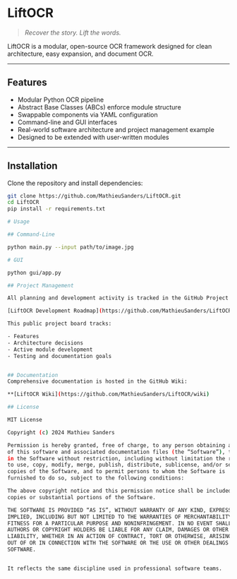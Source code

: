 # LiftOCR

> *Recover the story. Lift the words.*

LiftOCR is a modular, open-source OCR framework designed for clean architecture, easy expansion, and document OCR.

---

## Features

- Modular Python OCR pipeline
- Abstract Base Classes (ABCs) enforce module structure
- Swappable components via YAML configuration
- Command-line and GUI interfaces
- Real-world software architecture and project management example
- Designed to be extended with user-written modules

---

## Installation

Clone the repository and install dependencies:

```bash
git clone https://github.com/MathieuSanders/LiftOCR.git
cd LiftOCR
pip install -r requirements.txt

# Usage

## Command-Line

python main.py --input path/to/image.jpg

# GUI

python gui/app.py

## Project Management

All planning and development activity is tracked in the GitHub Project board:

[LiftOCR Development Roadmap](https://github.com/MathieuSanders/LiftOCR/projects)

This public project board tracks:

- Features
- Architecture decisions
- Active module development
- Testing and documentation goals


## Documentation
Comprehensive documentation is hosted in the GitHub Wiki:

**[LiftOCR Wiki](https://github.com/MathieuSanders/LiftOCR/wiki)

## License

MIT License

Copyright (c) 2024 Mathieu Sanders

Permission is hereby granted, free of charge, to any person obtaining a copy
of this software and associated documentation files (the “Software”), to deal
in the Software without restriction, including without limitation the rights
to use, copy, modify, merge, publish, distribute, sublicense, and/or sell
copies of the Software, and to permit persons to whom the Software is
furnished to do so, subject to the following conditions:

The above copyright notice and this permission notice shall be included in all
copies or substantial portions of the Software.

THE SOFTWARE IS PROVIDED “AS IS”, WITHOUT WARRANTY OF ANY KIND, EXPRESS OR
IMPLIED, INCLUDING BUT NOT LIMITED TO THE WARRANTIES OF MERCHANTABILITY,
FITNESS FOR A PARTICULAR PURPOSE AND NONINFRINGEMENT. IN NO EVENT SHALL THE
AUTHORS OR COPYRIGHT HOLDERS BE LIABLE FOR ANY CLAIM, DAMAGES OR OTHER
LIABILITY, WHETHER IN AN ACTION OF CONTRACT, TORT OR OTHERWISE, ARISING FROM,
OUT OF OR IN CONNECTION WITH THE SOFTWARE OR THE USE OR OTHER DEALINGS IN THE
SOFTWARE.


It reflects the same discipline used in professional software teams.